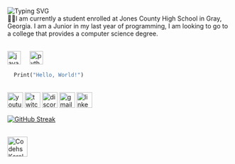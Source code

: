 <img src="https://readme-typing-svg.demolab.com?font=Fira+Code&pause=1000&color=7211F7&width=435&lines=Hi+there%2C+I'm+Garrett+Rogers" alt="Typing SVG" /></a>
<br>
🧑‍🎓I am currently a student enrolled at Jones County High School in Gray, Georgia. I am a Junior in my last year of programming, I am looking to go to a college that provides a computer science degree.
<div align=left>
  <br>
<a href= "https://playcode.io/" /><img src="https://cdn.jsdelivr.net/gh/devicons/devicon/icons/javascript/javascript-original.svg" height="30" alt="javascript logo" /></a>
  <img width="12" />
<a href = "https://www.python.org/"><img src="https://cdn.jsdelivr.net/gh/devicons/devicon/icons/python/python-original.svg" height="30" alt="python logo"  /></a>
  <img width="12" />
</div>

```python
  Print("Hello, World!")
```
<br>



<div align="left">
  <img src="https://img.shields.io/static/v1?message=Youtube&logo=youtube&label=&color=FF0000&logoColor=white&labelColor=&style=for-the-badge" height="35" alt="youtube logo"  />
  <img src="https://img.shields.io/static/v1?message=Twitch&logo=twitch&label=&color=9146FF&logoColor=white&labelColor=&style=for-the-badge" height="35" alt="twitch logo"  />
  <img src="https://img.shields.io/static/v1?message=Discord&logo=discord&label=&color=7289DA&logoColor=white&labelColor=&style=for-the-badge" height="35" alt="discord logo"  />
  <img src="https://img.shields.io/static/v1?message=Gmail&logo=gmail&label=&color=D14836&logoColor=white&labelColor=&style=for-the-badge" height="35" alt="gmail logo"  />
  <img src="https://img.shields.io/static/v1?message=LinkedIn&logo=linkedin&label=&color=0077B5&logoColor=white&labelColor=&style=for-the-badge" height="35" alt="linkedin logo"  />
</div>

<a href="https://git.io/streak-stats"><img src="https://streak-stats.demolab.com?user=Garrett-Rogers&theme=tokyonight&date_format=%5BY.%5Dn.j" alt="GitHub Streak" /></a>

<br>
<a href="https://codehs.com/student/4350126/section/563196/assignment/142373685"><img src="https://uploads.codehs.com/49b75f393bbfd46740eb7bf88cd8b632" height="45" alt="Codehs Karel"/></a>
</br>




